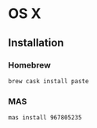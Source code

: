 # OS X

## Installation

### Homebrew

```sh
brew cask install paste
```

### MAS

```sh
mas install 967805235
```
